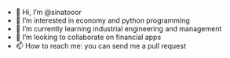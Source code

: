 - 👋 Hi, I’m @sinatooor
- 👀 I’m interested in economy and python programming
- 🌱 I’m currently learning industrial engineering and management
- 💞️ I’m looking to collaborate on financial apps
- 📫 How to reach me: you can send me a pull request

<!---
sinatooor/sinatooor is a ✨ special ✨ repository because its `README.md` (this file) appears on your GitHub profile.
You can click the Preview link to take a look at your changes.
--->
